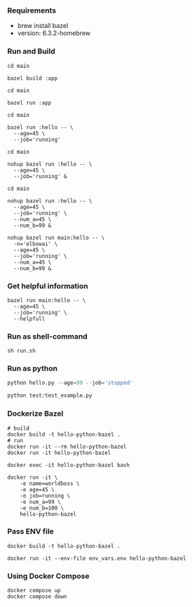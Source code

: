 ### Requirements
  - brew install bazel
  - version: 6.3.2-homebrew

### Run and Build
```shell
cd main

bazel build :app
```
```shell
cd main

bazel run :app
```
```shell
cd main

bazel run :hello -- \
  --age=45 \
  --job='running'
```
```shell
cd main

nohup bazel run :hello -- \
  --age=45 \
  --job='running' &
```
```shell
cd main

nohup bazel run :hello -- \
  --age=45 \
  --job='running' \
  --num_a=45 \
  --num_b=99 &
```

```shell
nohup bazel run main:hello -- \
  -n='elbowai' \
  --age=45 \
  --job='running' \
  --num_a=45 \
  --num_b=99 &
```
### Get helpful information
```shell
bazel run main:hello -- \
  --age=45 \
  --job='running' \
  --helpfull
```
### Run as shell-command
```shell
sh run.sh
```
### Run as python
```python
python hello.py --age=99 --job='stopped'
```
```python
python test/test_example.py
```
### Dockerize Bazel
```shell
# build
docker build -t hello-python-bazel .
# run
docker run -it --rm hello-python-bazel
docker run -it hello-python-bazel

docker exec -it hello-python-bazel bash
```
```shell
docker run -it \
    -e name=worldboss \
    -e age=45 \
    -e job=running \
    -e num_a=99 \
    -e num_b=100 \
    hello-python-bazel
```
### Pass ENV file
```shell
docker build -t hello-python-bazel .

docker run -it --env-file env_vars.env hello-python-bazel
```
### Using Docker Compose
```shell
docker compose up
docker compose down
```